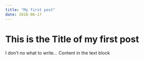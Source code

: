 ```yaml
---
title: "My first post"
date: 2018-06-17
---
```

# This is the Title of my first post

I don't no what to write...
Content in the text block 
